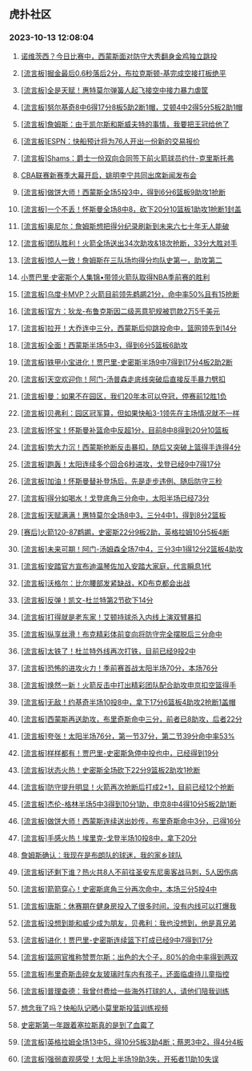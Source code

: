 ## 虎扑社区 
### 2023-10-13 12:08:04

1. [诺维茨西？今日比赛中，西蒙斯面对防守大秀翻身金鸡独立跳投](https://bbs.hupu.com/62454940.html)

2. [[流言板]掘金最后0.6秒落后2分，布拉克斯顿-基完成空接打板绝平](https://bbs.hupu.com/62456334.html)

3. [[流言板]全是天赋！惠特莫尔弹簧人起飞接空中接力暴力虐筐](https://bbs.hupu.com/62455528.html)

4. [[流言板]努尔基奇8中6得17分8板5助2断1帽，艾顿4中2得5分5板2助1帽](https://bbs.hupu.com/62457860.html)

5. [[流言板]詹姆斯：由于凯尔斯和斯威夫特的事情，我要把王冠给他了](https://bbs.hupu.com/62453207.html)

6. [[流言板]ESPN：快船预计将为76人开出一份新的交易报价](https://bbs.hupu.com/62452735.html)

7. [[流言板]Shams：爵士一份双向合同签下前火箭球员约什-克里斯托弗](https://bbs.hupu.com/62452518.html)

8. [CBA联赛新赛季大幕开启，姚明李宁共同出席新闻发布会](https://bbs.hupu.com/62455900.html)

9. [[流言板]做饼大师！西蒙斯全场5投3中，得到6分6篮板9助攻1抢断](https://bbs.hupu.com/62455409.html)

10. [[流言板]一个不丢！怀斯曼全场8中8，砍下20分10篮板1助攻1抢断1封盖](https://bbs.hupu.com/62455189.html)

11. [[流言板]奥尼尔：詹姆斯想把得分纪录刷新到未来六七十年无人能破](https://bbs.hupu.com/62456577.html)

12. [[流言板]团队胜利！火箭全场送出34次助攻&18次抢断，33分大胜对手](https://bbs.hupu.com/62456314.html)

13. [[流言板]惊人一致！詹姆斯在三队场均得分均队史第一，助攻第二](https://bbs.hupu.com/62452183.html)

14. [小贾巴里·史密斯个人集锦•带领火箭队取得NBA季前赛的胜利](https://bbs.hupu.com/62456992.html)

15. [[流言板]乌度卡MVP？火箭目前领先鹈鹕21分，命中率50%且有15抢断](https://bbs.hupu.com/62455097.html)

16. [[流言板]官方：狄龙-布鲁克斯因二级恶意犯规被罚款2万5千美元](https://bbs.hupu.com/62452006.html)

17. [[流言板]拉开！大乔连中三分，西蒙斯后仰跳投命中，篮网领先到14分](https://bbs.hupu.com/62453350.html)

18. [[流言板]全面！西蒙斯半场5中3，得到6分5篮板6助攻](https://bbs.hupu.com/62453673.html)

19. [[流言板]铁甲小宝进化！贾巴里-史密斯半场9中7得到17分4板2助2断](https://bbs.hupu.com/62454354.html)

20. [[流言板]天空欢迎你！阿门-汤普森走底线突破后直接反手暴力劈扣](https://bbs.hupu.com/62454797.html)

21. [[流言板]曼：如果不在园区，我们20年本可以夺冠，停赛前12胜1负](https://bbs.hupu.com/62457824.html)

22. [[流言板]贝弗利：园区冠军算，但如果快船3-1领先在主场情况就不一样](https://bbs.hupu.com/62454565.html)

23. [[流言板]怀宝！怀斯曼补篮命中反超1分，目前8中8得到20分10篮板](https://bbs.hupu.com/62454957.html)

24. [[流言板]势大力沉！西蒙斯抢断反击暴扣，随后又突破上篮得手连得4分](https://bbs.hupu.com/62452786.html)

25. [[流言板]跑轰！太阳连续多个回合6秒进攻，戈登已经9中7得17分](https://bbs.hupu.com/62457488.html)

26. [[流言板]加油！怀斯曼替补登场后，先是走步违例、随后防守三秒](https://bbs.hupu.com/62452533.html)

27. [[流言板]得分如喝水！戈登底角三分命中，太阳半场已经73分](https://bbs.hupu.com/62457593.html)

28. [[流言板]天赋满满！惠特莫尔全场8中3，三分4中1，得到8分2篮板](https://bbs.hupu.com/62456363.html)

29. [[赛后]火箭120-87鹈鹕，史密斯22分9板2助，英格拉姆10分5板4断](https://bbs.hupu.com/62456149.html)

30. [[流言板]未来可期！阿门-汤姆森全场7中4，三分3中1得12分2篮板4助攻](https://bbs.hupu.com/62456336.html)

31. [[流言板]安踏官方宣布迪温琴佐加入安踏大家庭，代言瞬息1代](https://bbs.hupu.com/62458099.html)

32. [[流言板]沃格尔：比尔腰部发紧缺战，KD布克都会出战](https://bbs.hupu.com/62453741.html)

33. [[流言板]反弹！凯文-杜兰特第2节砍下14分](https://bbs.hupu.com/62457706.html)

34. [[流言板]打得就是老东家！艾顿持球杀入内线上演双臂暴扣](https://bbs.hupu.com/62456217.html)

35. [[流言板]纵享丝滑！布克精彩体前变向将防守完全摆脱后三分命中](https://bbs.hupu.com/62457655.html)

36. [[流言板]太铁了！杜兰特外线再次打铁，目前已经9投2中](https://bbs.hupu.com/62457105.html)

37. [[流言板]恐怖的进攻火力！季前赛首战太阳半场70分，本场76分](https://bbs.hupu.com/62457791.html)

38. [[流言板]焕然一新！火箭反击中打出精彩团队配合助攻申京扣空篮得手](https://bbs.hupu.com/62453942.html)

39. [[流言板]无敌！约基奇半场10投8中，拿下17分6篮板4助攻2抢断1盖帽](https://bbs.hupu.com/62454257.html)

40. [[流言板]西蒙斯再送助攻，布里奇斯命中三分，前者已8助攻，后者22分](https://bbs.hupu.com/62454149.html)

41. [[流言板]夸张！太阳半场76分，第一节37分，第二节39分命中率53%](https://bbs.hupu.com/62457761.html)

42. [[流言板]样样都有！贾巴里-史密斯急停中投也中，已经得到19分](https://bbs.hupu.com/62454901.html)

43. [[流言板]状态火热！史密斯全场砍下22分9篮板2助攻1抢断](https://bbs.hupu.com/62456166.html)

44. [[流言板]防守提升明显！火箭再次抢断后打成2+1，目前已经12个抢断](https://bbs.hupu.com/62453992.html)

45. [[流言板]杰伦-格林半场5中3得到10分1助，申京8中4得10分5板2助1断](https://bbs.hupu.com/62454409.html)

46. [[流言板]做饼大师！西蒙斯连续送出妙传，布里奇斯命中3分，已得16分](https://bbs.hupu.com/62453530.html)

47. [[流言板]手感火热！埃里克-戈登半场10投8中，拿下20分](https://bbs.hupu.com/62457722.html)

48. [詹姆斯确认：我现在是布朗队的球迷，我的家乡球队](https://bbs.hupu.com/62457376.html)

49. [[流言板]还剩下谁？热火共8人不前往圣安东尼奥客战马刺，5人因伤病](https://bbs.hupu.com/62456675.html)

50. [[流言板]箭箭穿心！史密斯底角三分再次命中，本场三分5投4中](https://bbs.hupu.com/62455048.html)

51. [[流言板]唐斯：休赛期在健身房投入了很多时间，没有内线可以打爆我](https://bbs.hupu.com/62452501.html)

52. [[流言板]没想到能和威少成为朋友，贝弗利：我也没想到，他是真兄弟](https://bbs.hupu.com/62454796.html)

53. [[流言板]进化！贾巴里-史密斯连续篮下打成已经9中7得到17分](https://bbs.hupu.com/62454281.html)

54. [[流言板]篮网官推称赞贾尔斯：出色的大个子，80%的命中率得到两双](https://bbs.hupu.com/62455757.html)

55. [[流言板]布里奇斯击碎女友玻璃时车内有孩子，还面临虐待儿童指控](https://bbs.hupu.com/62450847.html)

56. [[流言板]普理查德：我曾付费给一些海外打球的人，请他们陪我训练](https://bbs.hupu.com/62456144.html)

57. [想念我了吗？快船队记晒小莫里斯投篮训练视频](https://bbs.hupu.com/62455306.html)

58. [史密斯第一年跟着塞拉斯真的是到了血霉了](https://bbs.hupu.com/62455380.html)

59. [[流言板]英格拉姆全场13中5，得10分5板3助4断；蔡恩3中2，得4分4板](https://bbs.hupu.com/62456422.html)

60. [[流言板]强弱直观感受！太阳上半场19助3失，开拓者11助10失误](https://bbs.hupu.com/62457895.html)

